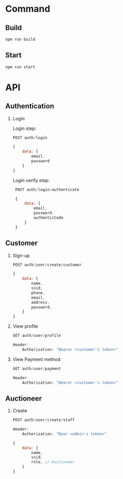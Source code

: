 # Command

## Build

```bash
npm run build
```

## Start

```bash
npm run start
```

# API

## Authentication

1. Login
   
   Login step:

    ```js
    POST auth/login

    {
        data: {
            email,
            password
        }
    }
    ```
   
   Login verify step:
   ```js
    POST auth/login/authenticate

    {
        data: {
            email,
            password,
            authenticCode
        }
    }
    ```


## Customer

1. Sign-up

    ```js
    POST auth/user/create/customer

    {
        data: {
            name,
            ssid,
            phone,
            email,
            address,
            password,
        }
    }
    ```

2. View profile

    ```js
    GET auth/user/profile

    Header:
        Authorization: "Bearer <customer's token>"
    ```

3. View Payment method

    ```js
    GET auth/user/payment

    Header:
        Authorization: "Bearer <customer's token>"
    ```

## Auctioneer

1. Create

    ```js
    POST auth/user/create/staff

    Header:
        Authorization: "Bear <admin's token>"

    {
        data: {
            name,
            ssid,
            role, // Auctioneer
        }
    }
    ```
